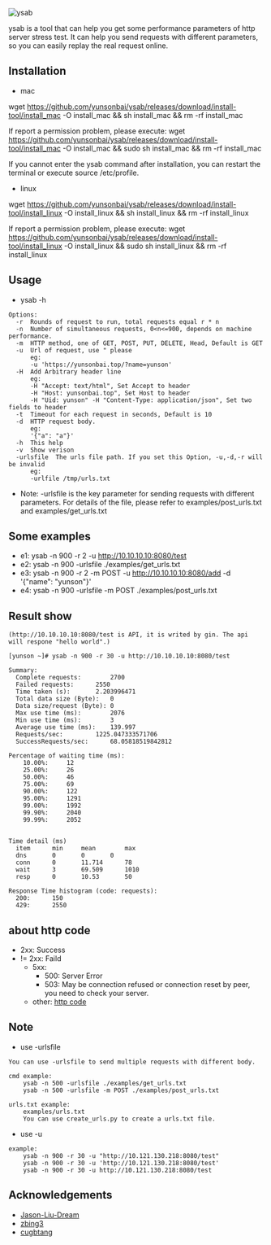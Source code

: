
![ysab](https://github.com/yunsonbai/ysab/blob/master/ysab2.jpeg)

ysab is a tool that can help you get some performance parameters of http server stress test.
It can help you send requests with different parameters, so you can easily replay the real request online.

## Installation
* mac

wget https://github.com/yunsonbai/ysab/releases/download/install-tool/install_mac -O install_mac && sh install_mac && rm -rf install_mac

If report a permission problem, please execute:
wget https://github.com/yunsonbai/ysab/releases/download/install-tool/install_mac -O install_mac && sudo sh install_mac && rm -rf install_mac

If you cannot enter the ysab command after installation, you can restart the terminal or execute source /etc/profile.

* linux

wget https://github.com/yunsonbai/ysab/releases/download/install-tool/install_linux -O install_linux && sh install_linux && rm -rf install_linux

If report a permission problem, please execute:
wget https://github.com/yunsonbai/ysab/releases/download/install-tool/install_linux -O install_linux && sudo sh install_linux && rm -rf install_linux

## Usage
* ysab -h

```
Options:
  -r  Rounds of request to run, total requests equal r * n
  -n  Number of simultaneous requests, 0<n<=900, depends on machine performance.
  -m  HTTP method, one of GET, POST, PUT, DELETE, Head, Default is GET
  -u  Url of request, use " please
      eg: 
      -u 'https://yunsonbai.top/?name=yunson'
  -H  Add Arbitrary header line
      eg:
      -H "Accept: text/html", Set Accept to header
      -H "Host: yunsonbai.top", Set Host to header
      -H "Uid: yunson" -H "Content-Type: application/json", Set two fields to header
  -t  Timeout for each request in seconds, Default is 10
  -d  HTTP request body. 
      eg:
      '{"a": "a"}'
  -h  This help
  -v  Show verison
  -urlsfile  The urls file path. If you set this Option, -u,-d,-r will be invalid
      eg:
      -urlfile /tmp/urls.txt
```

* Note: -urlsfile is the key parameter for sending requests with different parameters. For details of the file, please refer to examples/post_urls.txt and examples/get_urls.txt

## Some examples
* e1: ysab -n 900 -r 2 -u http://10.10.10.10:8080/test
* e2: ysab -n 900 -urlsfile ./examples/get_urls.txt
* e3: ysab -n 900 -r 2 -m POST -u http://10.10.10.10:8080/add -d '{"name": "yunson"}'
* e4: ysab -n 900 -urlsfile -m POST ./examples/post_urls.txt

## Result show
```
(http://10.10.10.10:8080/test is API, it is writed by gin. The api will respone "hello world".)

[yunson ~]# ysab -n 900 -r 30 -u http://10.10.10.10:8080/test

Summary:
  Complete requests:		2700
  Failed requests:		2550
  Time taken (s):		2.203996471
  Total data size (Byte):	0
  Data size/request (Byte):	0
  Max use time (ms):		2076
  Min use time (ms):		3
  Average use time (ms):	139.997
  Requests/sec:			1225.047333571706
  SuccessRequests/sec:		68.05818519842812

Percentage of waiting time (ms):
    10.00%:		12
    25.00%:		26
    50.00%:		46
    75.00%:		69
    90.00%:		122
    95.00%:		1291
    99.00%:		1992
    99.90%:		2040
    99.99%:		2052


Time detail (ms)
  item		min		mean		max
  dns		0		0		0
  conn		0		11.714		78
  wait		3		69.509		1010
  resp		0		10.53		50

Response Time histogram (code: requests):
  200:		150
  429:		2550
```

## about http code
* 2xx: Success
* != 2xx: Faild
    * 5xx:
        * 500: Server Error
        * 503: May be connection refused or connection reset by peer, you need to check your server.
    * other: [http code](https://en.wikipedia.org/wiki/List_of_HTTP_status_codes)

## Note
* use -urlsfile
```
You can use -urlsfile to send multiple requests with different body.

cmd example:
	ysab -n 500 -urlsfile ./examples/get_urls.txt
    ysab -n 500 -urlsfile -m POST ./examples/post_urls.txt

urls.txt example:
	examples/urls.txt
	You can use create_urls.py to create a urls.txt file.
```

* use -u
```
example:
    ysab -n 900 -r 30 -u "http://10.121.130.218:8080/test"
    ysab -n 900 -r 30 -u 'http://10.121.130.218:8080/test'
    ysab -n 900 -r 30 -u http://10.121.130.218:8080/test

```

## Acknowledgements
* [Jason-Liu-Dream](https://github.com/Jason-Liu-Dream)
* [zbing3](https://github.com/zbing3)
* [cugbtang](https://github.com/cugbtang)